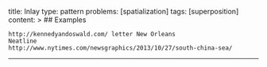 title: Inlay
type: pattern
problems: [spatialization]
tags: [superposition]
content: >
    ## Examples
    
    http://kennedyandoswald.com/ letter New Orleans
    Neatline
    http://www.nytimes.com/newsgraphics/2013/10/27/south-china-sea/
---


